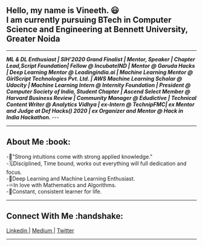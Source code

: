 Hello, my name is Vineeth. :smiley: <br>
I am currently pursuing BTech in Computer Science and Engineering at Bennett University, Greater Noida
---
<hr>
<b><i>
ML & DL Enthusiast | SIH'2020 Grand Finalist | Mentor, Speaker | Chapter Lead,Script Foundation| Fellow @ IncubateIND | Mentor @ Garuda Hacks | Deep Learning Mentor @ Leadingindia.ai | Machine Learning Mentor @ GirlScript Technologies Pvt. Ltd. | AWS Machine Learning Scholar @ Udacity | Machine Learning Intern @ Internity Foundation | President @ Computer Society of India, Student Chapter | Ascend Select Member @ Harvard Business Review | Community Manager @ Edudictive | Technical Content Writer @ Analytics Vidhya | ex-Intern @ TechnipFMC| ex Mentor and Judge at Def Hacks() 2020 | ex Organizer and Mentor @ Hack in India Hackathon.
</i></b>
---
<hr>
<h2>About Me :book: </h2>

-:repeat:"Strong intuitions come with strong applied knowledge." <br>
-:spiral_calendar:Disciplined, Time bound, works out everything will full dedication and focus. <br>
-:scroll:Deep Learning and Machine Learning Enthusiast. <br>
-:infinity:In love with Mathematics and Algorithms. <br>
-:100:Constant, consistent learner for life. 

<hr>
<h2>Connect With Me :handshake: </h2>
<a href = "https://www.linkedin.com/in/vineeth-m-318695170/"> Linkedin </a> <span> | </span>
<a href = "https://medium.com/@vinscoder1627/"> Medium </a> <span> | </span>
<a href = "https://twitter.com/vineethm1627/"> Twitter </a> 

<hr>

